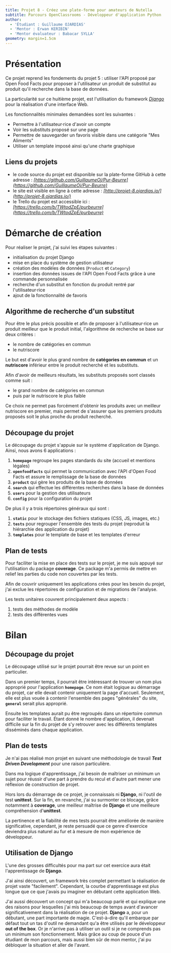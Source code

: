 ```yaml
---
title: Projet 8 - Créez une plate-forme pour amateurs de Nutella
subtitle: Parcours OpenClassrooms - Développeur d'application Python
author:
  - 'Étudiant : Guillaume OJARDIAS'
  - 'Mentor : Erwan KERIBIN'
  - 'Mentor évaluateur : Babacar SYLLA'
geometry: margin=1.5cm
---
```


# Présentation

Ce projet reprend les fondements du projet 5 : utiliser l'API proposé par Open Food Facts pour proposer à l'utilisateur un produit de substitut au produit qu'il recherche dans la base de données.

La particularité sur ce huitième projet, est l'utilisation du framework _[Django](https://www.djangoproject.com/)_ pour la réalisation d'une interface Web.

Les fonctionnalités minimales demandées sont les suivantes :

- Permettre à l'utilisateur·rice d'avoir un compte
- Voir les substituts proposé sur une page
- Permettre de sauvegarder un favoris visible dans une catégorie "Mes Aliments"
- Utiliser un template imposé ainsi qu'une charte graphique

## Liens du projets

- le code source du projet est disponible sur la plate-forme GitHub à cette adresse : _[https://github.com/GuillaumeOj/Pur-Beurre](https://github.com/GuillaumeOj/Pur-Beurre)_
- le site est visible en ligne à cette adresse : _[http://projet-8.ojardias.io/](http://projet-8.ojardias.io/)_
- le Trello du projet est accessible ici : _[https://trello.com/b/TWtodZpE/purbeurre](https://trello.com/b/TWtodZpE/purbeurre)_

# Démarche de création

Pour réaliser le projet, j'ai suivi les étapes suivantes :

- initialisation du projet Django
- mise en place du système de gestion utilisateur
- création des modèles de données (`Product` et `Category`)
- insertion des données issues de l'API Open Food Facts grâce à une commande personnalisée
- recherche d'un substitut en fonction du produit rentré par l'utilisateur·rice
- ajout de la fonctionnalité de favoris

## Algorithme de recherche d'un substitut

Pour être le plus précis possible et afin de proposer à l'utilisateur·rice un produit meilleur que le produit initial, l'algorithme de recherche se base sur deux critères :

- le nombre de catégories en commun
- le nutriscore

Le but est d'avoir le plus grand nombre de **catégories en commun** et un **nutriscore** inférieur entre le produit recherché et les substituts.

Afin d'avoir de meilleurs résultats, les substituts proposés sont classés comme suit :

- le grand nombre de catégories en commun
- puis par le nutriscore le plus faible

Ce choix ne permet pas forcément d'obtenir les produits avec un meilleur nutriscore en premier, mais permet de s'assurer que les premiers produits proposés soit le plus proche du produit recherché.

## Découpage du projet

Le découpage du projet s'appuie sur le système d'application de Django. Ainsi, nous avons 6 applications :

1. **`homepage`** regroupe les pages standards du site (accueil et mentions légales)
2. **`openfoodfacts`** qui permet la communication avec l'API d'Open Food Facts et assure le remplissage de la base de données
3. **`product`** qui gère les produits de la base de données
4. **`search`** qui effectue les différentes recherches dans la base de données
5. **`users`** pour la gestion des utilisateurs
6. **`config`** pour la configuration du projet

De plus il y a trois répertoires généraux qui sont :

1. **`static`** pour le stockage des fichiers statiques (CSS, JS, images, etc.)
2. **`tests`** pour regrouper l'ensemble des tests du projet (reproduit la hiérarchie des application du projet)
3. **`templates`** pour le template de base et les templates d'erreur

## Plan de tests

Pour faciliter la mise en place des tests sur le projet, je me suis appuyé sur l'utilisation du package **coverage**. Ce package m'a permis de mettre en relief les parties du code non couvertes par les tests.

Afin de couvrir uniquement les applications crées pour les besoin du projet, j'ai exclue les répertoires de configuration et de migrations de l'analyse.

Les tests unitaires couvrent principalement deux aspects :

1. tests des méthodes de modèle
2. tests des différentes vues

# Bilan

## Découpage du projet

Le découpage utilisé sur le projet pourrait être revue sur un point en particulier.

Dans un premier temps, il pourrait être intéressant de trouver un nom plus approprié pour l'application **`homepage`**. Ce nom était logique au démarrage du projet, car elle devait contenir uniquement la page d'accueil. Seulement, elle est plus vouée à contenir l'ensemble des pages "générales" du site, **`general`** serait plus approprié.

Ensuite les templates aurait pu être regroupés dans un répertoire commun pour faciliter le travail. Étant donné le nombre d'application, il devenait difficile sur la fin du projet de s'y retrouver avec les différents templates disséminés dans chaque application.

## Plan de tests

Je n'ai pas réalisé mon projet en suivant une méthodologie de travail ***Test Driven Development*** pour une raison particulière.

Dans ma logique d'apprentissage, j'ai besoin de maîtriser un minimum un sujet pour réussir d'une part à prendre du recul et d'autre part mener une réflexion de construction de projet.

Hors lors du démarrage de ce projet, je connaissais ni **Django**, ni l'outil de test **unittest**. Sur la fin, en revanche, j'ai su surmonter ce blocage, grâce notamment à **coverage**, une meilleur maîtrise de **Django** et une meilleure compréhension d'**unittest**.

La pertinence et la fiabilité de mes tests pourrait être améliorée de manière significative, cependant, je reste persuadé que ce genre d'exercice deviendra plus naturel au fur et à mesure de mon expérience de développeur.

## Utilisation de Django

L'une des grosses difficultés pour ma part sur cet exercice aura était l'apprentissage de **Django**.

J'ai ainsi découvert, un framework très complet permettant la réalisation de projet vaste "facilement". Cependant, la courbe d'apprentissage est plus longue que ce que j'avais pu imaginer en débutant cette application Web.

J'ai aussi découvert un concept qui m'a beaucoup parlé et qui explique une des raisons pour lesquelles j'ai mis beaucoup de temps avant d'avancer significativement dans la réalisation de ce projet. **Django** a, pour un débutant, une part importante de magie. C'est-à-dire qu'il embarque par défaut tout un tas d'outil ne demandant qu'a être utilisés par le développeur **out of the box**. Or je n'arrive pas à utiliser un outil si je ne comprends pas un minimum son fonctionnement. Mais grâce au coup de pouce d'un étudiant de mon parcours, mais aussi bien sûr de mon mentor, j'ai pu débloquer la situation et aller de l'avant.
